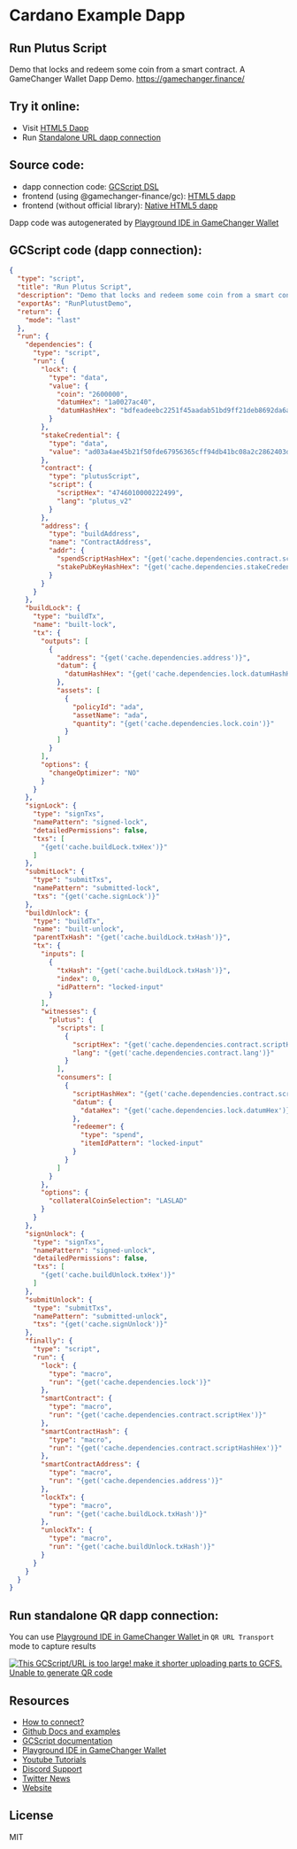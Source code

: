 
# Cardano Example Dapp

## **Run Plutus Script**

Demo that locks and redeem some coin from a smart contract. A GameChanger Wallet Dapp Demo. https://gamechanger.finance/


## Try it online: 

-  Visit [HTML5 Dapp](https://gamechangerfinance.github.io/gamechanger.wallet/examples/Run%20Plutus%20Script.html)
-  Run [Standalone URL dapp connection](https://beta-wallet.gamechanger.finance/api/2/run/1-H4sIAAAAAAAAA6VW227bOBD9FUEv7QJZR5YlJ-6b4QC7RYM2aLLoQxEUI3IUC6UuFamu3cD_vjOkbEmO06hbP9kzw7mcOYf0o2-2FfpvfC3qrDL-mW8yo9jwsSm8G9WYRnu3e59EF5aVBUVcYV56Zg3GU6X4qj0opFejRMw9XeboiTIrvLQucw88nUNtyFKYGoSZeEvvL8hxtYbiAWvvEyiFxruCqvI468RbG1PpN-fnDxQlXNQkzQooBJ5TI7ipytostevTtWn4JPlqNE1N_T36eSl5EgXa-DtyNNYqscJCYiEy1Pz7GIA2jGfquSUYIOd3UA2ymYcjczgP-MPYgGnyv3FDxikEQXgBIursoNfOl8gUgTBKRBjG0zSKASQk8TSRizQNpxKTy_kilDCHixjjOF4kMqYAuBQBQBjP_B1Nog18xRVjXZgM1LNt-iCDGUSAUZyE0zQOUonzi0U8n81jkaaLSCbRNBHBJYQivJyHUTCT9H0WMVz7ZfWyVxboAx1ayMjvvrkJo4toHkwZlTAMo8WCAhUt8HD8y_fQDgFS1qj7K0iaTMllaz7zC9o9WVdtH52DT9qqvEjXTQfw4wOa168EiDVO-queHMin-yde_bHzW0BvmuQdbkdkOoKfU-x2PJId4HpIHGu723TzsMH8aelFattwaNmYqjEExefHDpbn67chrnXLL8vrIdGePc2VJ_1g2z-hqjW2PVSlysT2rbQMYj5Z33vXv7N8a4CGN9sXK7FQbIX73f2ZX9rLwy7dyfoDGfLsB9JC_fcffAujzh6KIxTZdLfZs-IGjEHWuLWj3KMp0UCmUN5gnWdau0opKI2MNM82aPawronZtDjcc_kmyTNz3IA1nmzBekzXha00KLQfqEXa1v2nUKOI0hRt2gpq4tvdhrd2lH8wCLkdMxy3suJALTP-bEZLpOMBfZPdqNwJzWlT-rzOfzNTEBPdRerk3V0Hrmj_ahitzb0u24vj5XMc6FhmLy7d5FgP6v_e_dAXGYzX10Fb7lnEuk8oPsJIG8zfPosxqWY3VE2pFFAoqBUJ6xYVivY5vl7eXi-vOgU9IdgLGjoQ7f-oyBU7paOnbYxQ0qGX01pyOVts-W-BUtvxT3kOoi733p_vsS1h_72snr6HIzOdZvdxXqfN3809uNIH-ZdP3tuRJXrPDeVkWO42o7Kculoog1vur-To2LXPwp__AJwl-fu8CgAA)

## Source code:

- dapp connection code: [GCScript DSL](Run%20Plutus%20Script.gcscript)
- frontend (using @gamechanger-finance/gc): [HTML5 dapp](Run%20Plutus%20Script.html)
- frontend (without official library): [Native HTML5 dapp](Run%20Plutus%20Script_nolib.html)

Dapp code was autogenerated by [Playground IDE in GameChanger Wallet ](https://beta-wallet.gamechanger.finance/playground)

## GCScript code (dapp connection):
```json
{
  "type": "script",
  "title": "Run Plutus Script",
  "description": "Demo that locks and redeem some coin from a smart contract. A GameChanger Wallet Dapp Demo. https://gamechanger.finance/",
  "exportAs": "RunPlutustDemo",
  "return": {
    "mode": "last"
  },
  "run": {
    "dependencies": {
      "type": "script",
      "run": {
        "lock": {
          "type": "data",
          "value": {
            "coin": "2600000",
            "datumHex": "1a0027ac40",
            "datumHashHex": "bdfeadeebc2251f45aadab51bd9ff21deb8692da6a75e5559bd5daba8c0aa253"
          }
        },
        "stakeCredential": {
          "type": "data",
          "value": "ad03a4ae45b21f50fde67956365cff94db41bc08a2c2862403d8a234"
        },
        "contract": {
          "type": "plutusScript",
          "script": {
            "scriptHex": "4746010000222499",
            "lang": "plutus_v2"
          }
        },
        "address": {
          "type": "buildAddress",
          "name": "ContractAddress",
          "addr": {
            "spendScriptHashHex": "{get('cache.dependencies.contract.scriptHashHex')}",
            "stakePubKeyHashHex": "{get('cache.dependencies.stakeCredential')}"
          }
        }
      }
    },
    "buildLock": {
      "type": "buildTx",
      "name": "built-lock",
      "tx": {
        "outputs": [
          {
            "address": "{get('cache.dependencies.address')}",
            "datum": {
              "datumHashHex": "{get('cache.dependencies.lock.datumHashHex')}"
            },
            "assets": [
              {
                "policyId": "ada",
                "assetName": "ada",
                "quantity": "{get('cache.dependencies.lock.coin')}"
              }
            ]
          }
        ],
        "options": {
          "changeOptimizer": "NO"
        }
      }
    },
    "signLock": {
      "type": "signTxs",
      "namePattern": "signed-lock",
      "detailedPermissions": false,
      "txs": [
        "{get('cache.buildLock.txHex')}"
      ]
    },
    "submitLock": {
      "type": "submitTxs",
      "namePattern": "submitted-lock",
      "txs": "{get('cache.signLock')}"
    },
    "buildUnlock": {
      "type": "buildTx",
      "name": "built-unlock",
      "parentTxHash": "{get('cache.buildLock.txHash')}",
      "tx": {
        "inputs": [
          {
            "txHash": "{get('cache.buildLock.txHash')}",
            "index": 0,
            "idPattern": "locked-input"
          }
        ],
        "witnesses": {
          "plutus": {
            "scripts": [
              {
                "scriptHex": "{get('cache.dependencies.contract.scriptHex')}",
                "lang": "{get('cache.dependencies.contract.lang')}"
              }
            ],
            "consumers": [
              {
                "scriptHashHex": "{get('cache.dependencies.contract.scriptHashHex')}",
                "datum": {
                  "dataHex": "{get('cache.dependencies.lock.datumHex')}"
                },
                "redeemer": {
                  "type": "spend",
                  "itemIdPattern": "locked-input"
                }
              }
            ]
          }
        },
        "options": {
          "collateralCoinSelection": "LASLAD"
        }
      }
    },
    "signUnlock": {
      "type": "signTxs",
      "namePattern": "signed-unlock",
      "detailedPermissions": false,
      "txs": [
        "{get('cache.buildUnlock.txHex')}"
      ]
    },
    "submitUnlock": {
      "type": "submitTxs",
      "namePattern": "submitted-unlock",
      "txs": "{get('cache.signUnlock')}"
    },
    "finally": {
      "type": "script",
      "run": {
        "lock": {
          "type": "macro",
          "run": "{get('cache.dependencies.lock')}"
        },
        "smartContract": {
          "type": "macro",
          "run": "{get('cache.dependencies.contract.scriptHex')}"
        },
        "smartContractHash": {
          "type": "macro",
          "run": "{get('cache.dependencies.contract.scriptHashHex')}"
        },
        "smartContractAddress": {
          "type": "macro",
          "run": "{get('cache.dependencies.address')}"
        },
        "lockTx": {
          "type": "macro",
          "run": "{get('cache.buildLock.txHash')}"
        },
        "unlockTx": {
          "type": "macro",
          "run": "{get('cache.buildUnlock.txHash')}"
        }
      }
    }
  }
}
```

## Run standalone QR dapp connection: 

You can use [Playground IDE in GameChanger Wallet ](https://beta-wallet.gamechanger.finance/playground) in `QR URL Transport` mode to capture results

[![This GCScript/URL is too large! make it shorter uploading parts to GCFS. Unable to generate QR code](Run%20Plutus%20Script.png)](https://gamechangerfinance.github.io/gamechanger.wallet/examples/Run%20Plutus%20Script.png)

## Resources
- [How to connect?](https://www.npmjs.com/package/@gamechanger-finance/gc)
- [Github Docs and examples](https://github.com/GameChangerFinance/gamechanger.wallet/)
- [GCScript documentation](https://beta-wallet.gamechanger.finance/doc/api/v2)
- [Playground IDE in GameChanger Wallet ](https://beta-wallet.gamechanger.finance/playground)
- [Youtube Tutorials](https://www.youtube.com/@gamechanger.finance)
- [Discord Support](https://discord.gg/vpbfyRaDKG)
- [Twitter News](https://twitter.com/GameChangerOk)
- [Website](https://gamechanger.finance)

## License
MIT 
    
